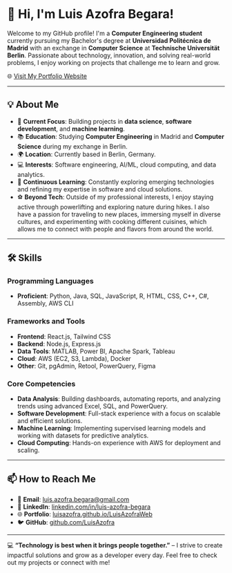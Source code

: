 # 👋 Hi, I'm Luis Azofra Begara!

Welcome to my GitHub profile! I'm a **Computer Engineering student** currently pursuing my Bachelor's degree at **Universidad Politécnica de Madrid** with an exchange in **Computer Science** at **Technische Universität Berlin**. Passionate about technology, innovation, and solving real-world problems, I enjoy working on projects that challenge me to learn and grow.

🌐 [Visit My Portfolio Website](https://luisazofra.github.io/LuisAzofraWeb/)

---

## 💡 About Me

- 🔭 **Current Focus**: Building projects in **data science**, **software development**, and **machine learning**.
- 📚 **Education**: Studying **Computer Engineering** in Madrid and **Computer Science** during my exchange in Berlin.
- 🌍 **Location**: Currently based in Berlin, Germany.
- 💻 **Interests**: Software engineering, AI/ML, cloud computing, and data analytics.
- 🌱 **Continuous Learning**: Constantly exploring emerging technologies and refining my expertise in software and cloud solutions.
- ⚽ **Beyond Tech**: Outside of my professional interests, I enjoy staying active through powerlifting and exploring nature during hikes. I also have a passion for traveling to new places, immersing myself in diverse cultures, and experimenting with cooking different cuisines, which allows me to connect with people and flavors from around the world.

---

## 🛠️ Skills

### **Programming Languages**
- **Proficient**: Python, Java, SQL, JavaScript, R, HTML, CSS, C++, C#, Assembly, AWS CLI

### **Frameworks and Tools**
- **Frontend**: React.js, Tailwind CSS
- **Backend**: Node.js, Express.js
- **Data Tools**: MATLAB, Power BI, Apache Spark, Tableau
- **Cloud**: AWS (EC2, S3, Lambda), Docker
- **Other**: Git, pgAdmin, Retool, PowerQuery, Figma

### **Core Competencies**
- **Data Analysis**: Building dashboards, automating reports, and analyzing trends using advanced Excel, SQL, and PowerQuery.
- **Software Development**: Full-stack experience with a focus on scalable and efficient solutions.
- **Machine Learning**: Implementing supervised learning models and working with datasets for predictive analytics.
- **Cloud Computing**: Hands-on experience with AWS for deployment and scaling.

---

## 📫 How to Reach Me

- 📧 **Email**: [luis.azofra.begara@gmail.com](mailto:luis.azofra.begara@gmail.com)
- 💼 **LinkedIn**: [linkedin.com/in/luis-azofra-begara](https://www.linkedin.com/in/luis-azofra-begara-637a45316/)
- 🌐 **Portfolio**: [luisazofra.github.io/LuisAzofraWeb](https://luisazofra.github.io/LuisAzofraWeb/)
- 🐦 **GitHub**: [github.com/LuisAzofra](https://github.com/LuisAzofra)

---

💻 **“Technology is best when it brings people together.”** – I strive to create impactful solutions and grow as a developer every day. Feel free to check out my projects or connect with me!

